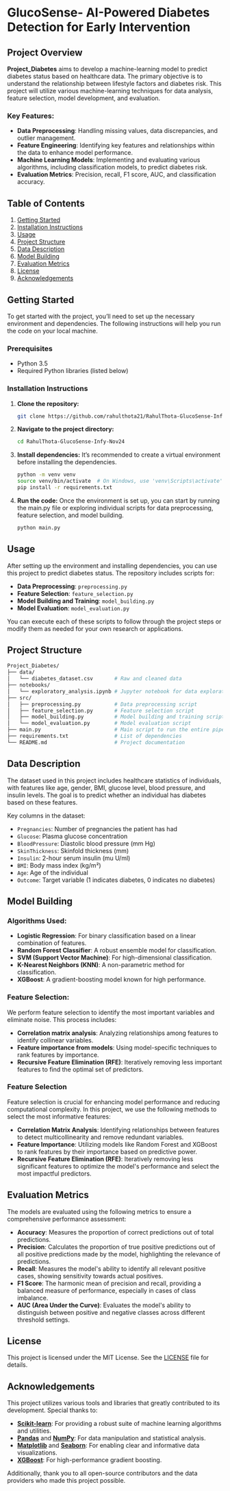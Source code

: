 # GlucoSense- AI-Powered Diabetes Detection for Early Intervention

## Project Overview

**Project_Diabetes** aims to develop a machine-learning model to predict diabetes status based on healthcare data. The primary objective is to understand the relationship between lifestyle factors and diabetes risk. This project will utilize various machine-learning techniques for data analysis, feature selection, model development, and evaluation.

### Key Features:
- **Data Preprocessing**: Handling missing values, data discrepancies, and outlier management.
- **Feature Engineering**: Identifying key features and relationships within the data to enhance model performance.
- **Machine Learning Models**: Implementing and evaluating various algorithms, including classification models, to predict diabetes risk.
- **Evaluation Metrics**: Precision, recall, F1 score, AUC, and classification accuracy.

## Table of Contents

1. [Getting Started](#getting-started)
2. [Installation Instructions](#installation-instructions)
3. [Usage](#usage)
4. [Project Structure](#project-structure)
5. [Data Description](#data-description)
6. [Model Building](#model-building)
7. [Evaluation Metrics](#evaluation-metrics)
8. [License](#license)
9. [Acknowledgements](#acknowledgements)

## Getting Started

To get started with the project, you’ll need to set up the necessary environment and dependencies. The following instructions will help you run the code on your local machine.

### Prerequisites
- Python 3.5
- Required Python libraries (listed below)

### Installation Instructions

1. **Clone the repository:**

   ```bash
   git clone https://github.com/rahulthota21/RahulThota-GlucoSense-Infy-Nov24.git

2. **Navigate to the project directory:**
   ```bash
   cd RahulThota-GlucoSense-Infy-Nov24
3. **Install dependencies:**
   It’s recommended to create a virtual environment before installing the dependencies.
   ```bash
   python -m venv venv
   source venv/bin/activate  # On Windows, use 'venv\Scripts\activate'
   pip install -r requirements.txt

3. **Run the code:**
   Once the environment is set up, you can start by running the main.py file or exploring individual scripts for data preprocessing, feature selection, and model building.
   ```bash
   python main.py


## Usage

After setting up the environment and installing dependencies, you can use this project to predict diabetes status. The repository includes scripts for:

- **Data Preprocessing**: `preprocessing.py`
- **Feature Selection**: `feature_selection.py`
- **Model Building and Training**: `model_building.py`
- **Model Evaluation**: `model_evaluation.py`

You can execute each of these scripts to follow through the project steps or modify them as needed for your own research or applications.

## Project Structure

  ```bash
  Project_Diabetes/
├── data/
│   └── diabetes_dataset.csv       # Raw and cleaned data
├── notebooks/
│   └── exploratory_analysis.ipynb # Jupyter notebook for data exploration and analysis
├── src/
│   ├── preprocessing.py           # Data preprocessing script
│   ├── feature_selection.py       # Feature selection script
│   ├── model_building.py          # Model building and training script
│   └── model_evaluation.py        # Model evaluation script
├── main.py                        # Main script to run the entire pipeline
├── requirements.txt               # List of dependencies
└── README.md                      # Project documentation
```

## Data Description

The dataset used in this project includes healthcare statistics of individuals, with features like age, gender, BMI, glucose level, blood pressure, and insulin levels. The goal is to predict whether an individual has diabetes based on these features.

Key columns in the dataset:
- `Pregnancies`: Number of pregnancies the patient has had
- `Glucose`: Plasma glucose concentration
- `BloodPressure`: Diastolic blood pressure (mm Hg)
- `SkinThickness`: Skinfold thickness (mm)
- `Insulin`: 2-hour serum insulin (mu U/ml)
- `BMI`: Body mass index (kg/m²)
- `Age`: Age of the individual
- `Outcome`: Target variable (1 indicates diabetes, 0 indicates no diabetes)

## Model Building

### Algorithms Used:

- **Logistic Regression**: For binary classification based on a linear combination of features.
- **Random Forest Classifier**: A robust ensemble model for classification.
- **SVM (Support Vector Machine)**: For high-dimensional classification.
- **K-Nearest Neighbors (KNN)**: A non-parametric method for classification.
- **XGBoost**: A gradient-boosting model known for high performance.

### Feature Selection:

We perform feature selection to identify the most important variables and eliminate noise. This process includes:
- **Correlation matrix analysis**: Analyzing relationships among features to identify collinear variables.
- **Feature importance from models**: Using model-specific techniques to rank features by importance.
- **Recursive Feature Elimination (RFE)**: Iteratively removing less important features to find the optimal set of predictors.

### Feature Selection

Feature selection is crucial for enhancing model performance and reducing computational complexity. In this project, we use the following methods to select the most informative features:

- **Correlation Matrix Analysis**: Identifying relationships between features to detect multicollinearity and remove redundant variables.
- **Feature Importance**: Utilizing models like Random Forest and XGBoost to rank features by their importance based on predictive power.
- **Recursive Feature Elimination (RFE)**: Iteratively removing less significant features to optimize the model's performance and select the most impactful predictors.

## Evaluation Metrics

The models are evaluated using the following metrics to ensure a comprehensive performance assessment:

- **Accuracy**: Measures the proportion of correct predictions out of total predictions.
- **Precision**: Calculates the proportion of true positive predictions out of all positive predictions made by the model, highlighting the relevance of predictions.
- **Recall**: Measures the model's ability to identify all relevant positive cases, showing sensitivity towards actual positives.
- **F1 Score**: The harmonic mean of precision and recall, providing a balanced measure of performance, especially in cases of class imbalance.
- **AUC (Area Under the Curve)**: Evaluates the model's ability to distinguish between positive and negative classes across different threshold settings.

## License

This project is licensed under the MIT License. See the [LICENSE](LICENSE) file for details.


## Acknowledgements

This project utilizes various tools and libraries that greatly contributed to its development. Special thanks to:

- **[Scikit-learn](https://scikit-learn.org/)**: For providing a robust suite of machine learning algorithms and utilities.
- **[Pandas](https://pandas.pydata.org/)** and **[NumPy](https://numpy.org/)**: For data manipulation and statistical analysis.
- **[Matplotlib](https://matplotlib.org/)** and **[Seaborn](https://seaborn.pydata.org/)**: For enabling clear and informative data visualizations.
- **[XGBoost](https://xgboost.readthedocs.io/en/latest/)**: For high-performance gradient boosting.
  
Additionally, thank you to all open-source contributors and the data providers who made this project possible.
